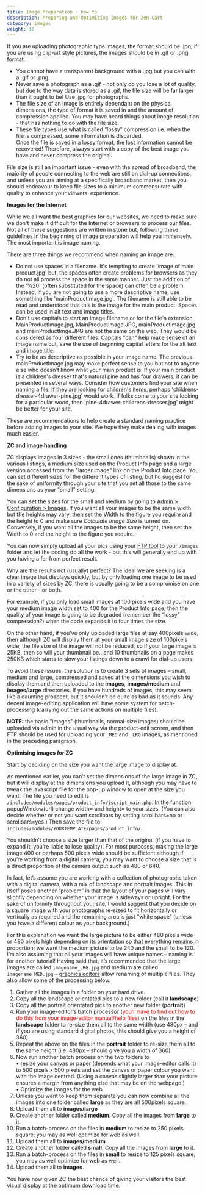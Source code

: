 ```yaml
---
title: Image Preparation - how to 
description: Preparing and Optimizing Images for Zen Cart 
category: images
weight: 10
---
```


If you are uploading photographic type images, the format should be .jpg; if you are using clip-art style pictures, the images should be in .gif or .png format.  

- You cannot have a transparent background with a .jpg but you can with a .gif or .png.  
- Never save a photograph as a .gif - not only do you lose a lot of quality, but due to the way data is stored as a .gif, the file size will be far larger than it ought to be! Use .jpg for photographs.
- The file size of an image is entirely dependant on the physical dimensions, the type of format it is saved in and the amount of compression applied. You may have heard things about image resolution - that has nothing to do with the file size.  
- These file types use what is called “lossy” compression i.e. when the file is compressed, some information is discarded.  
Once the file is saved in a lossy format, the lost information cannot be recovered! Therefore, always start with a copy of the best image you have and never compress the original.  

File size is still an important issue - even with the spread of broadband, the majority of people connecting to the web are still on dial-up connections, and unless you are aiming at a specifically broadband market, then you should endeavour to keep file sizes to a minimum commensurate with quality to enhance your viewers’ experience. 

**Images for the Internet**

While we all want the best graphics for our websites, we need to make sure we don't make it difficult for the Internet or browsers to process our files.  Not all of these suggestions are written in stone but, following these guidelines in the beginning of image preparation will help you immensely.  The most important is image naming.

There are three things we recommend when naming an image are:

- Do not use spaces in a filename.  It's tempting to create 'image of main product.jpg' but, the spaces often create problems for browsers as they do not all process the space in the same manner.  Just the addition of the '%20' (often substituted for the space) can often be a problem.  Instead, if you are not going to use a more descriptive name, use something like 'mainProductImage.jpg'.  The filename is still able to be read and understood that this is the image for the main product.  Spaces can be used in alt text and image titles.
- Don't use capitals to start an image filename or for the file's extension.  MainProductImage.jpg, MainProductImage.JPG, mainProductImage.jpg and mainProductImge.JPG are not the same on the web.  They would be considered as four different files.  Capitals "can" help make sense of an image name but, save the use of beginning capital letters for the alt text and image title.
- Try to be as descriptive as possible in your image name.  The previous mainProductImage.jpg may make perfect sense to you but not to anyone else who doesn't know what your main product is.  If your main product is a children's dresser that's natural pine and has four drawers, it can be presented in several ways.  Consider how customers find your site when naming a file.  If they are looking for children's items, perhaps 'childrens-dresser-4drawer-pine.jpg' would work.  If folks come to your site looking for a particular wood, then 'pine-4drawer-childrens-dresser.jpg' might be better for your site.

These are recommendations to help create a standard naming practice before adding images to your site.  We hope they make dealing with images much easier.

**ZC and image handling**  

ZC displays images in 3 sizes - the small ones (thumbnails) shown in the various listings, a medium size used on the Product Info page and a large version accessed from the "larger image" link on the Product Info page.
You can set different sizes for the different types of listing, but I'd suggest for the sake of uniformity through your site that you set all those to the same dimensions as your "small" setting.

You can set the sizes for the small and medium by going to [Admin > Configuration > Images](/user/admin_pages/configuration/configuration_images/). If you want all your images to be the same width but the heights may vary, then set the Width to the figure you require and the height to 0 and make sure *Calculate Image Size* is turned on. Conversely, if you want all the images to be the same height, then set the Width to 0 and the height to the figure you require.  

You can now simply upload all your pics using your [FTP tool](/user/first_steps/useful_tools/#ftp-tools) to your `/images` folder and let the coding do all the work - but this will generally end up with you having a far from perfect result. 

Why are the results not (usually) perfect? The ideal we are seeking is a clear image that displays quickly, but by only loading one image to be used in a variety of sizes by ZC, there is usually going to be a compromise on one or the other - or both. 

For example, if you only load small images at 100 pixels wide and you have your medium image width set to 400 for the Product Info page, then the quality of your image is going to be degraded (remember the “lossy” compression?) when the code expands it to four times the size.  

On the other hand, if you’ve only uploaded large files at say 400pixels wide, then although ZC will display them at your small image size of 100pixels wide, the file size of the image will not be reduced, so if your large image is 25KB, then so will your thumbnail be…and 10 thumbnails on a page makes 250KB which starts to slow your listings down to a crawl for dial-up users.  

To avoid these issues, the solution is to create 3 sets of images – small, medium and large, compressed and saved at the dimensions you wish to display them and then uploaded to the **images**, **images/medium** and **images/large** directories. If you have hundreds of images, this may seem like a daunting prospect, but it shouldn’t be quite as bad as it sounds. Any decent image-editing application will have some system for batch-processing (carrying out the same actions on multiple files).  

**NOTE:** the basic "images" (thumbnails, normal-size images) should be uploaded via admin in the usual way via the product-edit screen, and then FTP should be used for uploading your `_MED` and `_LRG` images, as mentioned in the preceding paragraph.  

**Optimising images for ZC**  

Start by deciding on the size you want the large image to display at.  

As mentioned earlier, you can’t set the dimensions of the large image in ZC, but it will display at the dimensions you upload it, although you may have to tweak the javascript file for the pop-up window to open at the size you want. The file you need to edit is `/includes/modules/pages/product_info/jscript_main.php`. In the function popupWindow(url) change width= and height= to your sizes. (You can also decide whether or not you want scrollbars by setting scrollbars=no or scrollbars=yes.) Then save the file to `includes/modules/YOURTEMPLATE/pages/product_info/`. 

You shouldn’t choose a size larger than that of the original (if you have to expand it, you’re liable to lose quality). For most purposes, making the large image 400 or perhaps 500 pixels wide should be sufficient although if you’re working from a digital camera, you may want to choose a size that is a direct proportion of the camera output such as 480 or 640.  

In fact, let’s assume you are working with a collection of photographs taken with a digital camera, with a mix of landscape and portrait images. This in itself poses another “problem” in that the layout of your pages will vary slightly depending on whether your image is sideways or upright. For the sake of uniformity throughout your site, I would suggest that you decide on a square image with your photographs re-sized to fit horizontally or vertically as required and the remaining area is just “white space” 
(unless you have a different colour as your background.)  

For this explanation we want the large picture to be either 480 pixels wide or 480 pixels high depending on its orientation so that everything remains in proportion; we want the medium picture to be 240 and the small to be 120\. I’m also assuming that all your images will have unique names – naming is for another tutorial! Having said that, it’s recommended that the large images are called `imagename_LRG.jpg` and medium are called `imagename_MED.jpg` – [graphics editors](/user/first_steps/useful_tools/#graphics-editors) allow renaming of multiple files. They also allow some of the processing below. 

1. Gather all the images in a folder on your hard drive.  
2. Copy all the landscape orientated pics to a new folder (call it **landscape**)  
3. Copy all the portrait orientated pics to another new folder (**portrait**)  
4. Run your image-editor’s batch processor (<font color="red">you’ll have to find out how to do this from your image-editor manual/help files</font>) on the files in the **landscape** folder to re-size them all to the same width (use 480px – and if you are using standard digital photos, this should give you a height of 360)  
5. Repeat the above on the files in the **portrait** folder to re-size them all to the same height (i.e. 480px – should give you a width of 360)  
6. Now run another batch process on the two folders to  
• resize your canvas or paper (depends what your image-editor calls it) to 500 pixels x 500 pixels and set the canvas or paper colour you want with the image centred. (Using a canvas slightly larger than your picture ensures a margin from anything else that may be on the webpage.)  
• Optimize the images for the web  
7. Unless you want to keep them separate you can now combine all the images into one folder called **large** as they are all 500pixels square.  
8. Upload them all to **images/large**  
9. Create another folder called **medium**. Copy all the images from **large** to it. 
10. Run a batch-process on the files in **medium** to resize to 250 pixels square; you may as well optimize for web as well.  
11. Upload them all to **images/medium**  
12. Create another folder called **small**. Copy all the images from **large** to it.  
13. Run a batch-process on the files in **small** to resize to 125 pixels square; you may as well optimize for web as well.  
14. Upload them all to **images**.  

You have now given ZC the best chance of giving your visitors the best visual display at the optimum download time.
